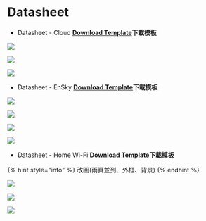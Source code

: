 # Datasheet

* Datasheet - Cloud [**Download Template**](https://docs.google.com/document/d/13FV5rxH12iS98z2rJDaIllqfGkUMZ8Go/edit?usp=sharing&ouid=118055993210092366456&rtpof=true&sd=true)**下載模板**

![](../../.gitbook/assets/gong-zuo-qu-yu-16-fu-ben-22100.jpg)

![](../../.gitbook/assets/gong-zuo-qu-yu-16-fu-ben-23100.jpg)

![](../../.gitbook/assets/gong-zuo-qu-yu-16-fu-ben-24100.jpg)



* Datasheet - EnSky [**Download Template**](https://docs.google.com/document/d/1BO70et0G46RrcGbNTM82Gy82isoN7i_-/edit?usp=sharing&ouid=118055993210092366456&rtpof=true&sd=true)**下載模板**

![](../../.gitbook/assets/gong-zuo-qu-yu-16-fu-ben-18100%20%281%29.jpg)

![](../../.gitbook/assets/gong-zuo-qu-yu-16-fu-ben-19100.jpg)

![](../../.gitbook/assets/gong-zuo-qu-yu-16-fu-ben-20100.jpg)

![](../../.gitbook/assets/gong-zuo-qu-yu-16-fu-ben-21100.jpg)



* Datasheet - Home Wi-Fi  [**Download Template**](https://docs.google.com/document/d/1_ZL5QHBCFQ7V5nkuSY1SuYf5rCkq5sXS/edit?usp=sharing&ouid=118055993210092366456&rtpof=true&sd=true)**下載模板**

{% hint style="info" %}
改圖\(兩頁並列、外框、背景\)
{% endhint %}

![](../../.gitbook/assets/doc-template-home-01.jpg)

![](../../.gitbook/assets/doc-template-home-02.jpg)

![](../../.gitbook/assets/doc-template-home-01.jpg)

